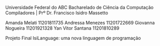 Universidade Federal do ABC
Bacharelado de Ciência da Computação
Compiladores | Prº Dr. Francisco Isidro Massetto

Amanda Melati          11201811735
Andressa Menezes       11201722669
Giovanna Nogueira      11201921328
Yan Vitor Santana      11201810289


Projeto Final
IsiLanguage: uma nova linguagem de programação



